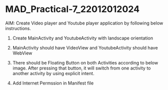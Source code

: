 # MAD_Practical-7_22012012024
AIM: Create Video player and Youtube player application by following below instructions.

1. Create MainActivity and YoutubeActivity with landscape orientation

2. MainActivity should have VideoView and YoutubeActivity should have WebView

3. There should be Floating Button on both Activities according to below image. After pressing that button, it will switch from one activity to another activity by using explicit intent.

4. Add Internet Permssion in Manifest file

